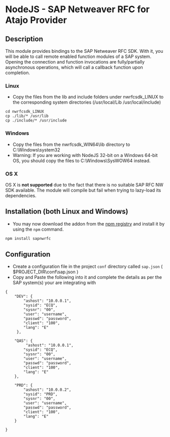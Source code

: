 # NodeJS - SAP Netweaver RFC for Atajo Provider

## Description

This module provides bindings to the SAP Netweaver RFC SDK. With it, you will be able to call remote enabled function modules of a SAP system.
Opening the connection and function invocations are fully/partially asynchronous operations, which will call a callback function upon completion.

### Linux

- Copy the files from the lib and include folders under nwrfcsdk_LINUX to the corresponding system directories (/usr/local/Lib /usr/local/include)

```
cd nwrfcsdk_LINUX
cp ./lib/* /usr/lib
cp ./include/* /usr/include
```

### Windows

- Copy the files from the nwrfcsdk_WIN64\lib directory to C:\Windows\system32
- Warning: If you are working with NodeJS 32-bit on a Windows 64-bit OS, you should copy the files to C:\Windows\SysWOW64 instead.

### OS X

OS X is **not supported** due to the fact that there is no suitable SAP RFC NW SDK available. The module will compile but fail when trying to lazy-load its dependencies.


## Installation (both Linux and Windows)

- You may now download the addon from the [npm registry](http://search.npmjs.org) and install it by using the `npm` command.

```sh
npm install sapnwrfc
```

## Configuration 

- Create a configuration file in the project ```conf``` directory called ```sap.json``` ( $PROJECT_DIR\conf\sap.json ) 
- Copy and Paste the following into it and complete the details as per the SAP system(s) your are integrating with

```
{
    "DEV": {
        "ashost": "10.0.0.1",
        "sysid": "ECQ",
        "sysnr": "00",
        "user": "username",
        "passwd": "password",
        "client": "100",
        "lang": "E"  
     },

    "QAS": {
         "ashost": "10.0.0.1",
        "sysid": "ECQ",
        "sysnr": "00",
        "user": "username",
        "passwd": "password",
        "client": "100",
        "lang": "E" 
    },

    "PRD": {
        "ashost": "10.0.0.2",
        "sysid": "PRD",
        "sysnr": "00",
        "user": "username",
        "passwd": "password",
        "client": "100",
        "lang": "E" 
    }

}


```



